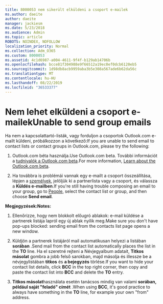 ```yaml
---
title: 8000053 nem sikerült elküldeni a csoport e-mailek
ms.author: daeite
author: daeite
manager: jackiesm
ms.date: 5/23/2018
ms.audience: Admin
ms.topic: article
ROBOTS: NOINDEX, NOFOLLOW
localization_priority: Normal
ms.collection: Adm_O365
ms.custom: 8000053
ms.assetid: 4c1d6987-a004-4611-9f4f-b129ab14706b
ms.openlocfilehash: bcce81f304988e9f66512a19ec0ef0dcb6120eb5
ms.sourcegitcommit: 1d98db8acb9959aba3b5e308a567ade6b62da56c
ms.translationtype: MT
ms.contentlocale: hu-HU
ms.lasthandoff: 08/22/2019
ms.locfileid: "36533377"
---
```

# <a name="unable-to-send-group-emails"></a><span data-ttu-id="2591f-102">Nem lehet elküldeni a csoport e-mailek</span><span class="sxs-lookup"><span data-stu-id="2591f-102">Unable to send group emails</span></span>

<span data-ttu-id="2591f-103">Ha nem a kapcsolattartó-listák, vagy forduljon a csoportok Outlook.com e-mailt küldeni, próbálkozzon a következő:</span><span class="sxs-lookup"><span data-stu-id="2591f-103">If you are unable to send email to contact lists or contact groups in Outlook.com, please try the following:</span></span>
  
1. <span data-ttu-id="2591f-104">Outlook.com béta használja.</span><span class="sxs-lookup"><span data-stu-id="2591f-104">Use Outlook.com beta.</span></span> <span data-ttu-id="2591f-105">További információt a [tudnivalók a Outlook.com beta](https://support.office.com/article/e2261c7f-d413-4084-8f22-21282f42d8cf).</span><span class="sxs-lookup"><span data-stu-id="2591f-105">For more information, [Learn about the Outlook.com beta](https://support.office.com/article/e2261c7f-d413-4084-8f22-21282f42d8cf).</span></span>
    
2. <span data-ttu-id="2591f-106">Ha továbbra is problémái vannak egy e-mailt a csoport összeállítása, lépjen a [személyek](https://outlook.live.com/people/), jelöljük ki a partnerlista vagy a csoport, és válassza a **Küldés e-mailben**.</span><span class="sxs-lookup"><span data-stu-id="2591f-106">If you're still having trouble composing an email to your group, go to [People](https://outlook.live.com/people/), select the contact list or group, and then choose **Send email**.</span></span>
    
 <span data-ttu-id="2591f-107">**Megjegyzések:**</span><span class="sxs-lookup"><span data-stu-id="2591f-107">**Notes:**</span></span>
  
1. <span data-ttu-id="2591f-108">Ellenőrizze, hogy nem blokkolt előugró ablakok: e-mail küldése a partnerek listája lapról egy új ablak nyílik meg.</span><span class="sxs-lookup"><span data-stu-id="2591f-108">Make sure you don't have pop-ups blocked: sending email from the contacts list page opens a new window.</span></span>
    
2. <span data-ttu-id="2591f-109">Küldjön a partnerek listájáról mail automatikusan helyezi a listában **sorában** .</span><span class="sxs-lookup"><span data-stu-id="2591f-109">Send mail from the contact list automatically places the list in the **TO** line.</span></span> <span data-ttu-id="2591f-110">Ha el szeretné rejteni a Névjegyalbum adatait, **Titkos másolat** gombra a jobb felső sarokban, majd másolja és illessze be a névjegylistában **titkos** és **a bejegyzés** törlése.</span><span class="sxs-lookup"><span data-stu-id="2591f-110">If you want to hide your contact list details, click **BCC** in the top right corner, then copy and paste the contact list into **BCC** and delete the **TO** entry.</span></span> 
    
3. <span data-ttu-id="2591f-111">**Titkos másolat**használata esetén tanácsos mindig van valami **sorában, például saját "feladó" címét** .</span><span class="sxs-lookup"><span data-stu-id="2591f-111">When using **BCC**, it's good practice to always have something in the **TO** line, for example your own "from" address.</span></span> 
    

